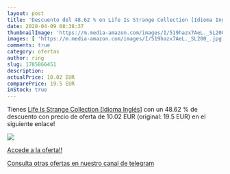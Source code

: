 ```yaml
---
layout: post
title: 'Descuento del 48.62 % en Life Is Strange Collection [Idioma Inglé'
date: 2020-04-09 08:38:37
thumbnailImage: 'https://m.media-amazon.com/images/I/519hazx7AeL._SL200_.jpg'
images: [ 'https://m.media-amazon.com/images/I/519hazx7AeL._SL200_.jpg' ]
comments: true
category: ofertas
author: ring
slug: 1785866451
description:
actualPrice: 10.02 EUR
comparePrice: 19.5 EUR
inStock: true
---
```


Tienes [Life Is Strange Collection [Idioma Inglés]](https://www.amazon.com/dp/1785866451/?tag=redken08-20) con un 48.62 % de descuento con precio de oferta de 10.02 EUR (original: 19.5 EUR) en el siguiente enlace!

[![](https://m.media-amazon.com/images/I/519hazx7AeL._SL200_.jpg)](https://www.amazon.com/dp/1785866451/?tag=redken08-20)

[Accede a la oferta!!](https://www.amazon.com/dp/1785866451/?tag=redken08-20)

[Consulta otras ofertas en nuestro canal de telegram](https://t.me/s/ofertas25)

